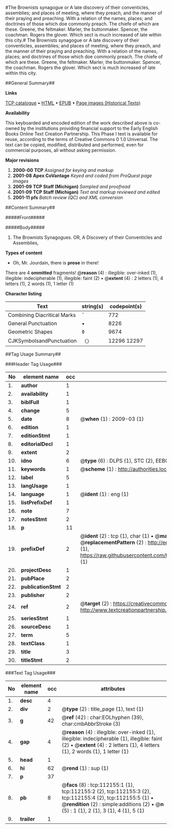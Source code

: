 #The Brownists synagogue or A late discovery of their conventicles, assemblies; and places of meeting, where they preach, and the manner of their praying and preaching. With a relation of the names, places; and doctrines of those which doe commonly preach. The chiefe of which are these. Greene, the feltmaker. Marler, the buttonmaker. Spencer, the coachman. Rogers the glover. Which sect is much increased of late within this city.#
The Brownists synagogue or A late discovery of their conventicles, assemblies; and places of meeting, where they preach, and the manner of their praying and preaching. With a relation of the names, places; and doctrines of those which doe commonly preach. The chiefe of which are these. Greene, the feltmaker. Marler, the buttonmaker. Spencer, the coachman. Rogers the glover. Which sect is much increased of late within this city.

##General Summary##

**Links**

[TCP catalogue](http://www.ota.ox.ac.uk/tcp/)  • 
[HTML](http://tei.it.ox.ac.uk/tcp/Texts-HTML/free/A29/A29892.html)  • 
[EPUB](http://tei.it.ox.ac.uk/tcp/Texts-EPUB/free/A29/A29892.epub) • 
[Page images (Historical Texts)](https://data.historicaltexts.jisc.ac.uk/view?pubId=eebo-99860048e&pageId=eebo-99860048e-112155-1)

**Availability**

This keyboarded and encoded edition of the
	       work described above is co-owned by the institutions
	       providing financial support to the Early English Books
	       Online Text Creation Partnership. This Phase I text is
	       available for reuse, according to the terms of Creative
	       Commons 0 1.0 Universal. The text can be copied,
	       modified, distributed and performed, even for
	       commercial purposes, all without asking permission.

**Major revisions**

1. __2000-00__ __TCP__ *Assigned for keying and markup*
1. __2001-08__ __Apex CoVantage__ *Keyed and coded from ProQuest page images*
1. __2001-09__ __TCP Staff (Michigan)__ *Sampled and proofread*
1. __2001-09__ __TCP Staff (Michigan)__ *Text and markup reviewed and edited*
1. __2001-11__ __pfs__ *Batch review (QC) and XML conversion*

##Content Summary##

#####Front#####

#####Body#####

1. The Brownists Synagogues. OR, A Discovery of their Conventicles and Assemblies,

**Types of content**

  * Oh, Mr. Jourdain, there is **prose** in there!

There are 4 **ommitted** fragments! 
 @__reason__ (4) : illegible: over-inked (1), illegible: indecipherable (1), illegible: faint (2)  •  @__extent__ (4) : 2 letters (1), 4 letters (1), 2 words (1), 1 letter (1)

**Character listing**


|Text|string(s)|codepoint(s)|
|---|---|---|
|Combining             Diacritical Marks|̄|772|
|General Punctuation|•|8226|
|Geometric Shapes|◊|9674|
|CJKSymbolsandPunctuation|〈〉|12296 12297|

##Tag Usage Summary##

###Header Tag Usage###

|No|element name|occ|attributes|
|---|---|---|---|
|1.|__author__|1||
|2.|__availability__|1||
|3.|__biblFull__|1||
|4.|__change__|5||
|5.|__date__|8| @__when__ (1) : 2009-03 (1)|
|6.|__edition__|1||
|7.|__editionStmt__|1||
|8.|__editorialDecl__|1||
|9.|__extent__|2||
|10.|__idno__|6| @__type__ (6) : DLPS (1), STC (2), EEBO-CITATION (1), PROQUEST (1), VID (1)|
|11.|__keywords__|1| @__scheme__ (1) : http://authorities.loc.gov/ (1)|
|12.|__label__|5||
|13.|__langUsage__|1||
|14.|__language__|1| @__ident__ (1) : eng (1)|
|15.|__listPrefixDef__|1||
|16.|__note__|7||
|17.|__notesStmt__|2||
|18.|__p__|11||
|19.|__prefixDef__|2| @__ident__ (2) : tcp (1), char (1)  •  @__matchPattern__ (2) : ([0-9\-]+):([0-9IVX]+) (1), (.+) (1)  •  @__replacementPattern__ (2) : http://eebo.chadwyck.com/downloadtiff?vid=$1&page=$2 (1), https://raw.githubusercontent.com/textcreationpartnership/Texts/master/tcpchars.xml#$1 (1)|
|20.|__projectDesc__|1||
|21.|__pubPlace__|2||
|22.|__publicationStmt__|2||
|23.|__publisher__|2||
|24.|__ref__|2| @__target__ (2) : https://creativecommons.org/publicdomain/zero/1.0/ (1), http://www.textcreationpartnership.org/docs/. (1)|
|25.|__seriesStmt__|1||
|26.|__sourceDesc__|1||
|27.|__term__|5||
|28.|__textClass__|1||
|29.|__title__|3||
|30.|__titleStmt__|2||


###Text Tag Usage###

|No|element name|occ|attributes|
|---|---|---|---|
|1.|__desc__|4||
|2.|__div__|2| @__type__ (2) : title_page (1), text (1)|
|3.|__g__|42| @__ref__ (42) : char:EOLhyphen (39), char:cmbAbbrStroke (3)|
|4.|__gap__|4| @__reason__ (4) : illegible: over-inked (1), illegible: indecipherable (1), illegible: faint (2)  •  @__extent__ (4) : 2 letters (1), 4 letters (1), 2 words (1), 1 letter (1)|
|5.|__head__|1||
|6.|__hi__|62| @__rend__ (1) : sup (1)|
|7.|__p__|37||
|8.|__pb__|8| @__facs__ (8) : tcp:112155:1 (1), tcp:112155:2 (2), tcp:112155:3 (2), tcp:112155:4 (2), tcp:112155:5 (1)  •  @__rendition__ (2) : simple:additions (2)  •  @__n__ (5) : 1 (1), 2 (1), 3 (1), 4 (1), 5 (1)|
|9.|__trailer__|1||
